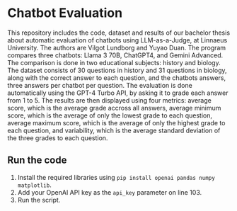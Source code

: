 # Chatbot Evaluation
This repository includes the code, dataset and results of our bachelor thesis about automatic evaluation of chatbots using LLM-as-a-Judge, at Linnaeus University. The authors are Vilgot Lundborg and Yuyao Duan. The program compares three chatbots: Llama 3 70B, ChatGPT4, and Gemini Advanced. The comparison is done in two educational subjects: history and biology. The dataset consists of 30 questions in history and 31 questions in biology, along with the correct answer to each question, and the chatbots answers, three answers per chatbot per question. The evaluation is done automatically using the GPT-4 Turbo API, by asking it to grade each answer from 1 to 5. The results are then displayed using four metrics: average score, which is the average grade accross all answers, average minimum score, which is the average of only the lowest grade to each question, average maximum score, which is the average of only the highest grade to each question, and variability, which is the average standard deviation of the three grades to each question.

## Run the code
1. Install the required libraries using ``pip install openai pandas numpy matplotlib``.
2. Add your OpenAI API key as the ``api_key`` parameter on line 103.
3. Run the script.
